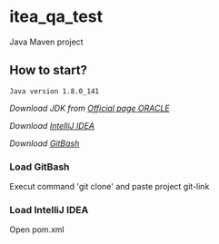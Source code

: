 # itea_qa_test
Java Maven project
## How to start?
```
Java version 1.8.0_141

```

*Download JDK from [Official page ORACLE](http://www.oracle.com/technetwork/java/javase/downloads/index.html)*

*Download [IntelliJ IDEA](https://www.jetbrains.com/idea/download/#section=windows)*

*Download [GitBash](https://git-scm.com/downloads)*



### Load GitBash
Execut command 'git clone' and paste project git-link

### Load IntelliJ IDEA
Open pom.xml
